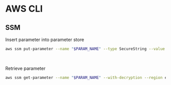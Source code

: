 # AWS CLI

## SSM

Insert parameter into parameter store

```bash
aws ssm put-parameter --name "$PARAM_NAME" --type SecureString --value "$PARAM_VALUE" --key-id alias/$KMS_KEY_NAME
```

<br>

Retrieve parameter

```bash
aws ssm get-parameter --name "$PARAM_NAME" --with-decryption --region eu-west-2 --output text --query 'Parameter.Value'
```